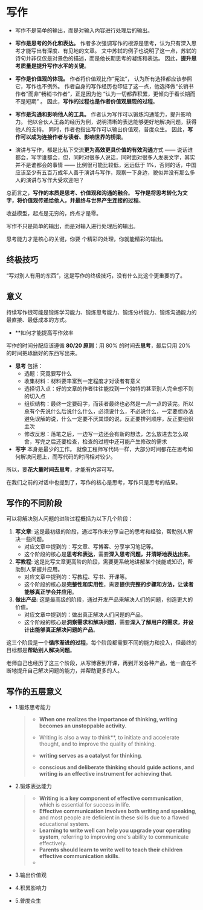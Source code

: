 # 写作

- 写作不是简单的输出，而是对输入内容进行处理后的输出。

- **写作是思考的外化和表达。** 作者多次强调写作的根源是思考，认为只有深入思考才能写出有深度、有见地的文章。 文中苏轼的例子也说明了这一点，苏轼的诗句并非仅仅是对景色的描述，而是他长期思考的凝练和表达。 因此，**提升思考质量是提升写作水平的关键**。
- **写作是价值观的体现。**  作者将价值观比作“宪法”， 认为所有选择都应该参照它，写作也不例外。 作者自身的写作经历也印证了这一点，他选择做“长销书作者”而非“畅销书作者”，正是因为他 “认为一切都靠积累，更倾向于看长期而不是短期” 。 因此，**写作的过程也是作者价值观展现的过程**。
- **写作是沟通和影响他人的工具。** 作者认为写作可以锻炼沟通能力，提升影响力。 他以合伙人王淼的经历为例，说明清晰的表达能够更好地解决问题，获得他人的支持。 同时，作者也指出写作可以输出价值观，普度众生。 因此，**写作可以成为连接作者与读者、影响世界的桥梁**。
- 演讲与写作，都是比私下交流**更为高效更具价值的有效沟通**方式 —— 说话谁都会，写字谁都会，但，同时对很多人说话，同时面对很多人发表文字，其实并不是谁都会的事情 —— 比例很可能比较低，远远低于 1%，否则的话，中国应该至少有五百万成年人善于演讲与写作，观察一下身边，貌似并没有那么多人的演讲与写作大受欢迎吧？

总而言之，**写作的本质是思考、价值观和沟通的融合**。  **写作是将思考转化为文字，将价值观传递给他人，并最终与世界产生连接的过程**。

收益模型，起点是无穷的，终点才是零。

写作不只是简单的输出，而是对输入进行处理后的输出。

思考能力才是核心的关键，你要 个精彩的处理，你就能精彩的输出。

## 终极技巧

“写对别人有用的东西”，这是写作的终极技巧，没有什么比这个更重要的了。

## 意义

持续写作很可能是锻炼学习能力、锻炼思考能力、锻炼分析能力、锻炼沟通能力的最直接、最低成本的方式。

- **如何才能提高写作效率

写作的时间分配应该遵循 **80/20 原则**：用 80% 的时间去**思考**，最后只用 20% 的时间把琢磨好的东西写出来。

- **思考** 包括：
  - 选题：究竟要写什么
  - 收集材料：材料要丰富到一定程度才对读者有意义
  - 选择切入点：好的文章的作者往往能找到一个独特的甚至别人完全想不到的切入点
  - 组织结构：最终一定要码字，而读者最终也必然是一点一点的读完。所以总有个先说什么后说什么什么，必须说什么，不必说什么，一定要想办法避免误解的说，什么一定要不厌其烦的说，反正要排列顺序，反正要组织主次
  - 修改反思：落笔之后，一边写一边还会有新的想法，怎么放进去怎么取舍，写完之后还要检查，检查的过程中还可能产生修改的需求
- **写字** 本身是最少的工作。 就像工程师写代码一样，大部分时间都花在思考如何解决问题上，而写代码的时间相对较少。

所以，要**花大量时间去思考**，才能有内容可写。

在我们之前的对话中也提到了，写作的核心是思考，写作只是思考的结果。

## 写作的不同阶段

可以将解决别人问题的进阶过程概括为以下几个阶段：

1. **写文章**:  这是最初级的阶段，通过写作来分享自己的思考和经验，帮助别人解决一些问题。
   - 对应文章中提到的：写文章、写博客、分享学习笔记等。
   - 这个阶段的核心是**思考和表达**，需要**深入思考问题，并清晰地表达出来**。
2. **写教程**:  这是比写文章更高阶的阶段，需要更系统地讲解某个技能或知识，帮助别人掌握并应用。
   - 对应文章中提到的：写教程、写书、开课等。
   - 这个阶段的核心是**完整性和实用性**，需要**提供完整的步骤和方法，让读者能够真正学会并应用**。
3. **做出产品**: 这是最高级的阶段，通过开发产品来解决人们的问题，创造更大的价值。
   - 对应文章中提到的：做出真正解决人们问题的产品。
   - 这个阶段的核心是**洞察需求和解决问题**，需要**深入了解用户的需求，并设计出能够真正解决问题的产品**。

这三个阶段是一个**循序渐进的过程**，每个阶段都需要不同的能力和投入，但最终的目标都是**帮助别人解决问题**。

老师自己也经历了这三个阶段，从写博客到开课，再到开发各种产品，他一直在不断地提升自己解决问题的能力，并帮助更多的人。

## 写作的五层意义

- 1.锻炼思考能力

  

  > - **When one realizes the importance of thinking, writing becomes an unstoppable activity.**
  >
  > - Writing is also a way to think**, to initiate and accelerate thought, and to improve the quality of thinking.
  > -  **writing serves as a catalyst for thinking**.
  > - **conscious and deliberate thinking should guide actions, and writing is an effective instrument for achieving that.**

- 2.锻炼表达能力

  > - **Writing is a key component of effective communication**, which is essential for success in life.
  > - **Effective communication involves both writing and speaking**, and most people are deficient in these skills due to a flawed educational system.
  > - **Learning to write well can help you upgrade your operating system**, referring to improving one's ability to communicate effectively.
  > - **Parents should learn to write well to teach their children effective communication skills**.
  > - 

- 3.输出价值观

- 4.积累影响力

- 5.普度众生

